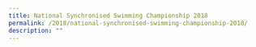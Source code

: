 ```yaml
---
title: National Synchronised Swimming Championship 2018
permalink: /2018/national-synchronised-swimming-championship-2018/
description: ""
---
```

